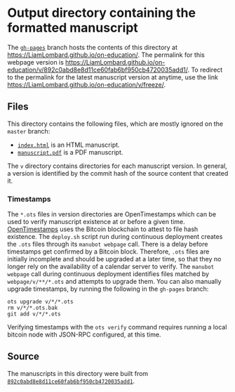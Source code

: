 # Output directory containing the formatted manuscript

The [`gh-pages`](https://github.com/LiamLombard/on-education/tree/gh-pages) branch hosts the contents of this directory at <https://LiamLombard.github.io/on-education/>.
The permalink for this webpage version is <https://LiamLombard.github.io/on-education/v/892c0abd8e8d11ce60fab6bf950cb4720035add1/>.
To redirect to the permalink for the latest manuscript version at anytime, use the link <https://LiamLombard.github.io/on-education/v/freeze/>.

## Files

This directory contains the following files, which are mostly ignored on the `master` branch:

+ [`index.html`](index.html) is an HTML manuscript.
+ [`manuscript.pdf`](manuscript.pdf) is a PDF manuscript.

The `v` directory contains directories for each manuscript version.
In general, a version is identified by the commit hash of the source content that created it.

### Timestamps

The `*.ots` files in version directories are OpenTimestamps which can be used to verify manuscript existence at or before a given time.
[OpenTimestamps](https://opentimestamps.org/) uses the Bitcoin blockchain to attest to file hash existence.
The `deploy.sh` script run during continuous deployment creates the `.ots` files through its `manubot webpage` call.
There is a delay before timestamps get confirmed by a Bitcoin block.
Therefore, `.ots` files are initially incomplete and should be upgraded at a later time, so that they no longer rely on the availability of a calendar server to verify.
The `manubot webpage` call during continuous deployment identifies files matched by `webpage/v/**/*.ots` and attempts to upgrade them.
You can also manually upgrade timestamps, by running the following in the `gh-pages` branch:

```shell
ots upgrade v/*/*.ots
rm v/*/*.ots.bak
git add v/*/*.ots
```

Verifying timestamps with the `ots verify` command requires running a local bitcoin node with JSON-RPC configured, at this time.

## Source

The manuscripts in this directory were built from
[`892c0abd8e8d11ce60fab6bf950cb4720035add1`](https://github.com/LiamLombard/on-education/commit/892c0abd8e8d11ce60fab6bf950cb4720035add1).
